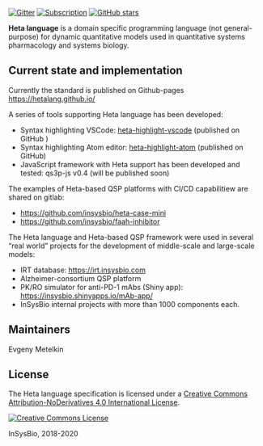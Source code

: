 
[![Gitter](https://badges.gitter.im/hetalang/community.svg)](https://gitter.im/hetalang/community?utm_source=badge&utm_medium=badge&utm_campaign=pr-badge)
[![Subscription](https://img.shields.io/badge/mail-subscription-blueviolet)](/subscribe)
[![GitHub stars](https://img.shields.io/github/stars/hetalang/hetalang.github.io?style=social)](https://github.com/hetalang/hetalang.github.io)

**Heta language** is a domain specific programming language (not general-purpose) for dynamic quantitative models used in quantitative systems pharmacology and systems biology.

## Current state and implementation
Currently the standard is published on Github-pages <https://hetalang.github.io/>

A series of tools supporting Heta language has been developed:
- Syntax highlighting VSCode: [heta-highlight-vscode](https://github.com/insysbio/heta-highlight-vscode) (published on GitHub )
- Syntax highlighting Atom editor: [heta-highlight-atom](https://github.com/insysbio/heta-highlight-atom) (published on GitHub)
- JavaScript framework with Heta support has been developed and tested: qs3p-js v0.4 (will be published soon)

The examples of Heta-based QSP platforms with CI/CD capabilitiew are shared on gitlab: 
- <https://github.com/insysbio/heta-case-mini> 
- <https://github.com/insysbio/faah-inhibitor>

The Heta language and Heta-based QSP framework were used in several “real world” projects for the development of middle-scale and large-scale models:
-	IRT database: <https://irt.insysbio.com> 
-	Alzheimer-consortium QSP platform
-	PK/RO simulator for anti-PD-1 mAbs (Shiny app): <https://insysbio.shinyapps.io/mAb-app/>
-	InSysBio internal projects with more than 1000 components each.

## Maintainers
Evgeny Metelkin

## License
The Heta language specification is licensed under a <a rel="license" href="">[Creative Commons Attribution-NoDerivatives 4.0 International License](http://creativecommons.org/licenses/by-nd/4.0/).

[![Creative Commons License](https://i.creativecommons.org/l/by-nd/4.0/80x15.png)](http://creativecommons.org/licenses/by-nd/4.0/)

InSysBio, 2018-2020
